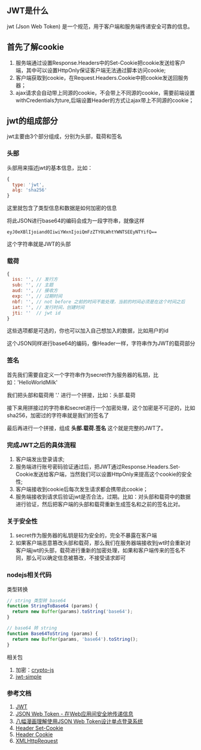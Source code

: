 ## JWT是什么
jwt (Json Web Token) 是一个规范，用于客户端和服务端传递安全可靠的信息。

## 首先了解cookie
1. 服务端通过设置Response.Headers中的Set-Cookie把cookie发送给客户端，其中可以设置HttpOnly保证客户端无法通过脚本访问cookie;
2. 客户端获取到cookie，在Request.Headers.Cookie中把cookie发送回服务器；
3. ajax请求会自动带上同源的cookie，不会带上不同源的cookie，需要前端设置withCredentials为ture,后端设置Header的方式让ajax带上不同源的cookie；

## jwt的组成部分
jwt主要由3个部分组成，分别为头部，载荷和签名
### 头部
头部用来描述jwt的基本信息，比如：
````javascript
{
  type: 'jwt',
  alg: 'sha256'
}
````
这里就包含了类型信息和数据是如何加密的信息

将此JSON进行base64的编码会成为一段字符串，就像这样
```
eyJ0eXBlIjoiand0IiwiYWxnIjoiQmFzZTY0LWhtYWNTSEEyNTYifQ==
```
这个字符串就是JWT的头部

### 载荷
````javascript
{
  iss: '', // 发行方
  sub: '', // 主题
  aud: '', // 接收方 
  exp: '', // 过期时间
  nbf: '', // not before 之前的时间不能处理，当前的时间必须是在这个时间之后
  iat: '', // 发行时间，创建时间
  jti: ''  // jwt id
}
````
这些选项都是可选的，你也可以加入自己想加入的数据，比如用户的id

这个JSON同样进行base64的编码，像Header一样，字符串作为JWT的载荷部分

### 签名
首先我们需要自定义一个字符串作为secret作为服务器的私钥，比如：'HelloWorldMilk'

我们把头部和载荷用 '.' 进行一个拼接，比如：头部.载荷

接下来用拼接过的字符串和secret进行一个加密处理，这个加密是不可逆的，比如sha256，加密过的字符串就是我们的签名了

最后再进行一个拼接，组成 **头部.载荷.签名** 这个就是完整的JWT了。

### 完成JWT之后的具体流程
1. 客户端发出登录请求;
2. 服务端进行账号密码验证通过后，把JWT通过Response.Headers.Set-Cookie发送给客户端，当然我们可以设置HttpOnly来提高这个cookie的安全性;
3. 客户端接收到cookie后每次发生请求都会携带此cookie；
4. 服务端接收到请求后验证jwt是否合法，过期。比如：对头部和载荷中的数据进行验证，然后把客户端的头部和载荷重新生成签名和之前的签名比对。

### 关于安全性
1. secret作为服务器的私钥是较为安全的，完全不暴露在客户端
2. 如果客户端恶意篡改头部和载荷，那么我们在服务器端接收到jwt时会重新对客户端jwt的头部，载荷进行重新的加密处理，如果和客户端传来的签名不同，那么可以确定信息被篡改，不接受请求即可

### nodejs相关代码
类型转换
````javascript
// string 类型转 base64
function StringToBase64 (params) {
  return new Buffer(params).toString('base64');
}

// base64 转 string
function Base64ToString (params) {
  return new Buffer(params, 'base64').toString();
}
````
相关包
1. 加密：[crypto-js](https://github.com/brix/crypto-js)
2. [jwt-simple](https://github.com/hokaccha/node-jwt-simple)

### 参考文档
1. [JWT](https://tools.ietf.org/html/draft-ietf-oauth-json-web-token-32)
2. [JSON Web Token - 在Web应用间安全地传递信息](http://blog.leapoahead.com/2015/09/06/understanding-jwt/)
3. [八幅漫画理解使用JSON Web Token设计单点登录系统](http://blog.leapoahead.com/2015/09/07/user-authentication-with-jwt/)
4. [Header Set-Cookie](https://developer.mozilla.org/zh-CN/docs/Web/HTTP/Headers/Set-Cookie)
5. [Header Cookie](https://developer.mozilla.org/zh-CN/docs/Web/HTTP/Headers/Cookie)
6. [XMLHttpRequest](https://developer.mozilla.org/zh-CN/docs/Web/API/XMLHttpRequest)

